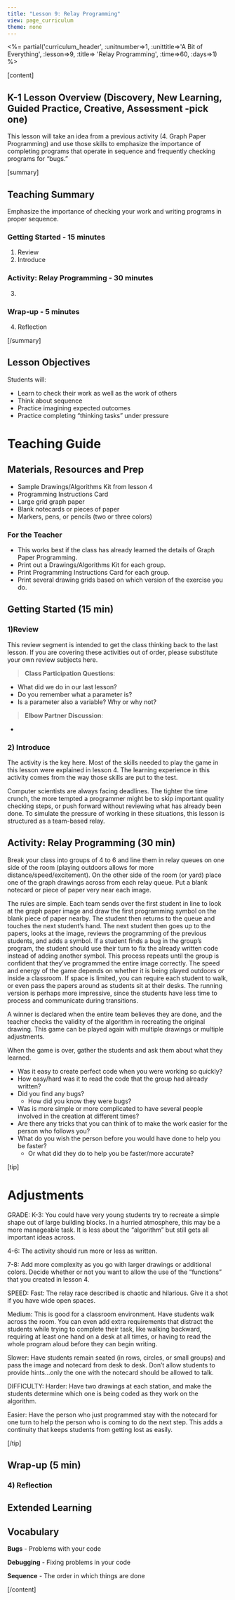 ```yaml
---
title: "Lesson 9: Relay Programming"
view: page_curriculum
theme: none
---
```


<!--
live preview (once saved to dropbox) is at http://staging.code.org/curriculum/4-5/9-RelayProgramming/Teacher.  don't share this URL!
-->

<%= partial('curriculum_header', :unitnumber=>1, :unittitle=>'A Bit of Everything', :lesson=>9, :title=> 'Relay Programming', :time=>60, :days=>1) %>

[content]

## K-1 Lesson Overview (Discovery, New Learning, Guided Practice, Creative, Assessment -pick one)
This lesson will take an idea from a previous activity (4. Graph Paper Programming) and use those skills to emphasize the importance of completing programs that operate in sequence and frequently checking programs for “bugs.”


[summary]
## Teaching Summary
Emphasize the importance of checking your work and writing programs in proper sequence.


### **Getting Started** - 15 minutes

1) Review  
2) Introduce 

### **Activity: Relay Programming** - 30  minutes  

3) 

### **Wrap-up** - 5  minutes 
4) Reflection


[/summary]

## Lesson Objectives 

Students will:

  - Learn to check their work as well as the work of others  
- Think about sequence  
- Practice imagining expected outcomes  
- Practice completing “thinking tasks” under pressure





# Teaching Guide
## Materials, Resources and Prep

- Sample Drawings/Algorithms Kit from lesson 4  
- Programming Instructions Card  
- Large grid graph paper  
- Blank notecards or pieces of paper  
- Markers, pens, or pencils (two or three colors)



### For the Teacher

- This works best if the class has already learned the details of Graph Paper Programming.   
- Print out a Drawings/Algorithms Kit for each group.  
- Print Programming Instructions Card for each group.  
- Print several drawing grids based on which version of the exercise you do.



## Getting Started (15 min)
### 1)Review 
This review segment is intended to get the class thinking back to the last lesson.  If you are covering these activities out of order, please substitute your own review subjects here.

> **Class Participation Questions**:  
 - What did we do in our last lesson?
- Do you remember what a parameter is?
- Is a parameter also a variable? Why or why not?




> **Elbow Partner Discussion**:  
 - 

### 2) Introduce  
The activity is the key here. Most of the skills needed to play the game in this lesson were explained in lesson 4. The learning experience in this activity comes from the way those skills are put to the test.

Computer scientists are always facing deadlines. The tighter the time crunch, the more tempted a programmer might be to skip important quality checking steps, or push forward without reviewing what has already been done.  To simulate the pressure of working in these situations, this lesson is structured as a team-based relay.


## Activity: Relay Programming (30 min)
Break your class into groups of 4 to 6 and line them in relay queues on one side of the room (playing outdoors allows for more distance/speed/excitement). On the other side of the room (or yard) place one of the graph drawings across from each relay queue.  Put a blank notecard or piece of paper very near each image. 

The rules are simple. Each team sends over the first student in line to look at the graph paper image and draw the first programming symbol on the blank piece of paper nearby.  The student then returns to the queue and touches the next student’s hand.  The next student then goes up to the papers, looks at the image, reviews the programming of the previous students, and adds a symbol. If a student finds a bug in the group’s program, the student should use their turn to fix the already written code instead of adding another symbol. This process repeats until the group is confident that they’ve programmed the entire image correctly. The speed and energy of the game depends on whether it is being played outdoors or inside a classroom.  If space is limited, you can require each student to walk, or even pass the papers around as students sit at their desks. The running version is perhaps more impressive, since the students have less time to process and communicate during transitions. 

A winner is declared when the entire team believes they are done, and the teacher checks the validity of the algorithm in recreating the original drawing.  This game can be played again with multiple drawings or multiple adjustments.  

When the game is over, gather the students and ask them about what they learned.

- Was it easy to create perfect code when you were working so quickly?  
- How easy/hard was it to read the code that the group had already written?  
- Did you find any bugs?  
    - How did you know they were bugs?  
- Was is more simple or more complicated to have several people involved in the creation at different times?  
- Are there any tricks that you can think of to make the work easier for the person who follows you?  
- What do you wish the person before you would have done to help you be faster?  
    - Or what did they do to help you be faster/more accurate?





[tip]
# Adjustments
GRADE:
K-3: You could have very young students try to recreate a simple shape out of large building blocks.  In a hurried atmosphere, this may be a more manageable task. It is less about the “algorithm” but still gets all important ideas across.

4-6: The activity should run more or less as written.

7-8: Add more complexity as you go with larger drawings or additional colors. Decide whether or not you want to allow the use of the “functions” that you created in lesson 4.

SPEED:
Fast:  The relay race described is chaotic and hilarious.  Give it a shot if you have wide open spaces.

Medium: This is good for a classroom environment.  Have students walk across the room.  You can even add extra requirements that distract the students while trying to complete their task, like walking backward, requiring at least one hand on a desk at all times, or having to read the whole program aloud before they can begin writing. 

Slower:  Have students remain seated (in rows, circles, or small groups) and pass the image and notecard from desk to desk. Don’t allow students to provide hints...only the one with the notecard should be allowed to talk. 

DIFFICULTY:
Harder: Have two drawings at each station, and make the students determine which one is being coded as they work on the algorithm.

Easier:  Have the person who just programmed stay with the notecard for one turn to help the person who is coming to do the next step.  This adds a continuity that keeps students from getting lost as easily.
 




[/tip]


## Wrap-up (5 min)
### 4) Reflection 



## Extended Learning 


## Vocabulary


**Bugs** - Problems with your code

**Debugging** - Fixing problems in your code

**Sequence** - The order in which things are done


[/content]
